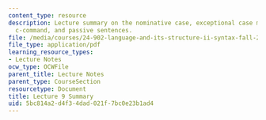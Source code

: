 ```yaml
---
content_type: resource
description: Lecture summary on the nominative case, exceptional case marking, minimal
  c-command, and passive sentences.
file: /media/courses/24-902-language-and-its-structure-ii-syntax-fall-2003/5bc814a2d4f34dad021f7bc0e23b1ad4_ln9Oct_15_sum.pdf
file_type: application/pdf
learning_resource_types:
- Lecture Notes
ocw_type: OCWFile
parent_title: Lecture Notes
parent_type: CourseSection
resourcetype: Document
title: Lecture 9 Summary
uid: 5bc814a2-d4f3-4dad-021f-7bc0e23b1ad4
---
```

